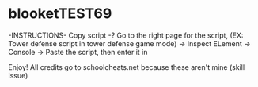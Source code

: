 # blooketTEST69

-INSTRUCTIONS-
Copy script -? Go to the right page for the script, (EX: Tower defense script in tower defense game mode) -> Inspect ELement -> Console -> Paste the script, then enter it in

Enjoy! All credits go to schoolcheats.net because these aren't mine (skill issue) 
